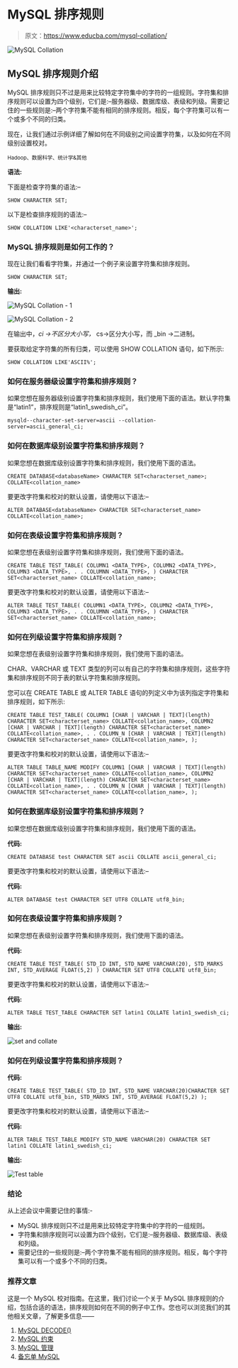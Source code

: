# MySQL 排序规则

> 原文：<https://www.educba.com/mysql-collation/>

![MySQL Collation](img/b1d6947eb5ff835da0ada0b0b421366b.png)



## MySQL 排序规则介绍

MySQL 排序规则只不过是用来比较特定字符集中的字符的一组规则。字符集和排序规则可以设置为四个级别，它们是:–服务器级、数据库级、表级和列级。需要记住的一些规则是:–两个字符集不能有相同的排序规则。相反，每个字符集可以有一个或多个不同的归类。

现在，让我们通过示例详细了解如何在不同级别之间设置字符集，以及如何在不同级别设置校对。

<small>Hadoop、数据科学、统计学&其他</small>

**语法:**

下面是检查字符集的语法:–

`SHOW CHARACTER SET;`

以下是检查排序规则的语法:–

`SHOW COLLATION LIKE'<characterset_name>';`

### MySQL 排序规则是如何工作的？

现在让我们看看字符集，并通过一个例子来设置字符集和排序规则。

`SHOW CHARACTER SET;`

**输出:**

![MySQL Collation - 1](img/c9e0c2c93440dc3ed9583ddee9c5d051.png)



![MySQL Collation - 2](img/9dbf3f291f2ca8b8b9a6d1176b24c0df.png)



在输出中，_ci →不区分大小写，_ cs→区分大小写，而 _bin →二进制。

要获取给定字符集的所有归类，可以使用 SHOW COLLATION 语句，如下所示:

`SHOW COLLATION LIKE'ASCII%';`

### 如何在服务器级设置字符集和排序规则？

如果您想在服务器级别设置字符集和排序规则，我们使用下面的语法。默认字符集是“latin1”，排序规则是“latin1_swedish_ci”。

`mysqld--character-set-server=ascii --collation-server=ascii_general_ci;`

### 如何在数据库级别设置字符集和排序规则？

如果您想在数据库级别设置字符集和排序规则，我们使用下面的语法。

`CREATE DATABASE<databaseName>
CHARACTER SET<characterset_name>;
COLLATE<collation_name>`

要更改字符集和校对的默认设置，请使用以下语法:–

`ALTER DATABASE<databaseName>
CHARACTER SET<characterset_name>
COLLATE<collation_name>;`

### 如何在表级设置字符集和排序规则？

如果您想在表级别设置字符集和排序规则，我们使用下面的语法。

`CREATE TABLE TEST_TABLE(
COLUMN1 <DATA_TYPE>,
COLUMN2 <DATA_TYPE>,
COLUMN3 <DATA_TYPE>,
.
.
COLUMNN <DATA_TYPE>,
)
CHARACTER SET<characterset_name>
COLLATE<collation_name>;`

要更改字符集和校对的默认设置，请使用以下语法:–

`ALTER TABLE TEST_TABLE(
COLUMN1 <DATA_TYPE>,
COLUMN2 <DATA_TYPE>,
COLUMN3 <DATA_TYPE>,
.
.
COLUMNN <DATA_TYPE>,
)
CHARACTER SET<characterset_name>
COLLATE<collation_name>;`

### 如何在列级设置字符集和排序规则？

如果您想在表级别设置字符集和排序规则，我们使用下面的语法。

CHAR、VARCHAR 或 TEXT 类型的列可以有自己的字符集和排序规则，这些字符集和排序规则不同于表的默认字符集和排序规则。

您可以在 CREATE TABLE 或 ALTER TABLE 语句的列定义中为该列指定字符集和排序规则，如下所示:

`CREATE TABLE TEST_TABLE(
COLUMN1 [CHAR | VARCHAR | TEXT](length)
CHARACTER SET<characterset_name>
COLLATE<collation_name>,
COLUMN2 [CHAR | VARCHAR | TEXT](length)
CHARACTER SET<characterset_name>
COLLATE<collation_name>,
.
.
COLUMN_N [CHAR | VARCHAR | TEXT](length)
CHARACTER SET<characterset_name>
COLLATE<collation_name>,
);`

要更改字符集和校对的默认设置，请使用以下语法:–

`ALTER TABLE TABLE_NAME MODIFY
COLUMN1 [CHAR | VARCHAR | TEXT](length)
CHARACTER SET<characterset_name>
COLLATE<collation_name>,
COLUMN2 [CHAR | VARCHAR | TEXT](length)
CHARACTER SET<characterset_name>
COLLATE<collation_name>,
.
.
COLUMN_N [CHAR | VARCHAR | TEXT](length)
CHARACTER SET<characterset_name>
COLLATE<collation_name>,
);`

### 如何在数据库级别设置字符集和排序规则？

如果您想在数据库级别设置字符集和排序规则，我们使用下面的语法。

**代码:**

`CREATE DATABASE test
CHARACTER SET ascii
COLLATE ascii_general_ci;`

要更改字符集和校对的默认设置，请使用以下语法:–

**代码:**

`ALTER DATABASE test
CHARACTER SET UTF8
COLLATE utf8_bin;`

### 如何在表级设置字符集和排序规则？

如果您想在表级别设置字符集和排序规则，我们使用下面的语法。

**代码:**

`CREATE TABLE TEST_TABLE(
STD_ID INT,
STD_NAME VARCHAR(20),
STD_MARKS INT,
STD_AVERAGE FLOAT(5,2)
)
CHARACTER SET UTF8
COLLATE utf8_bin;`

要更改字符集和校对的默认设置，请使用以下语法:–

**代码:**

`ALTER TABLE TEST_TABLE
CHARACTER SET latin1 COLLATE latin1_swedish_ci;`

**输出:**

![set and collate](img/2a591b6575d83fe901ab15f90b732308.png)



### 如何在列级设置字符集和排序规则？

**代码:**

`CREATE TABLE TEST_TABLE(
STD_ID INT,
STD_NAME VARCHAR(20)CHARACTER SET UTF8 COLLATE utf8_bin,
STD_MARKS INT,
STD_AVERAGE FLOAT(5,2)
);`

要更改字符集和校对的默认设置，请使用以下语法:–

**代码:**

`ALTER TABLE TEST_TABLE MODIFY
STD_NAME VARCHAR(20) CHARACTER SET latin1 COLLATE latin1_swedish_ci;`

**输出:**

![Test table](img/292575c08d7e96f7330178abd1ed201d.png)



### 结论

从上述会议中需要记住的事情:-

*   MySQL 排序规则只不过是用来比较特定字符集中的字符的一组规则。
*   字符集和排序规则可以设置为四个级别，它们是:–服务器级、数据库级、表级和列级。
*   需要记住的一些规则是:–两个字符集不能有相同的排序规则。相反，每个字符集可以有一个或多个不同的归类。

### 推荐文章

这是一个 MySQL 校对指南。在这里，我们讨论一个关于 MySQL 排序规则的介绍，包括合适的语法，排序规则如何在不同的例子中工作。您也可以浏览我们的其他相关文章，了解更多信息——

1.  [MySQL DECODE()](https://www.educba.com/mysql-decode/)
2.  [MySQL 约束](https://www.educba.com/mysql-constraints/)
3.  [MySQL 管理](https://www.educba.com/mysql-administration/)
4.  [备忘单 MySQL](https://www.educba.com/cheat-sheet-mysql/)





